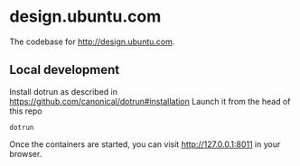 # design.ubuntu.com

The codebase for <http://design.ubuntu.com>.

## Local development

Install dotrun as described in https://github.com/canonical/dotrun#installation Launch it from the head of this repo

    dotrun

Once the containers are started, you can visit <http://127.0.0.1:8011> in your browser.

